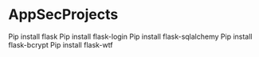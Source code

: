 # AppSecProjects
Pip install flask
Pip install flask-login
Pip install flask-sqlalchemy
Pip install flask-bcrypt
Pip install flask-wtf
